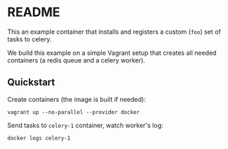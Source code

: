 README
======

This an example container that installs and registers a custom (`foo`) set of tasks to celery. 

We build this example on a simple Vagrant setup that creates all needed containers (a redis queue and a celery worker).

## Quickstart

Create containers (the image is built if needed):

    vagrant up --no-parallel --provider docker

Send tasks to `celery-1` container, watch worker's log:

    docker logs celery-1
